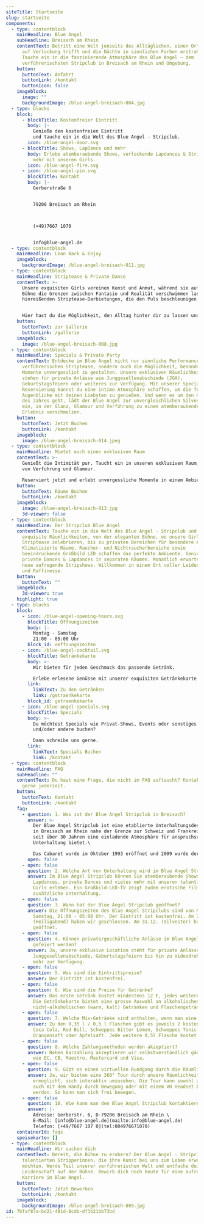 ```yaml
---
siteTitle: Startseite
slug: startseite
components:
  - type: contentblock
    mainHeadline: Blue Angel
    subHeadline: Breisach am Rhein
    contentText: Betritt eine Welt jenseits des Alltäglichen, einen Ort, wo Eleganz
      auf Verlockung trifft und die Nächte in sinnlichen Farben erstrahlen.
      Tauche ein in die faszinierende Atmosphäre des Blue Angel – dem
      verführerischsten Stripclub in Breisach am Rhein und Umgebung.
    button:
      buttonText: Anfahrt
      buttonLink: /kontakt
      buttonIcon: false
    imageblock:
      image: ""
      backgroundImage: /blue-angel-breisach-004.jpg
  - type: blocks
    block:
      - blockTitle: Kostenfreier Eintritt
        body: |-
          Genieße den kostenfreien Eintritt 
          und tauche ein in die Welt des Blue Angel - Stripclub.
        icon: /blue-angel-door.svg
      - blockTitle: Shows, LapDance und mehr
        body: Erlebe atemberaubende Shows, verlockende Lapdances & Striptease und vieles
          mehr mit unseren Girls.
        icon: /blue-angel-fire.svg
      - icon: /blue-angel-pin.svg
        blockTitle: Kontakt
        body: |-
          Gerberstraße 6


          79206 Breisach am Rhein



          (+49)7667 1070


          info@blue-angel.de
  - type: contentblock
    mainHeadline: Lean Back & Enjoy
    imageblock:
      backgroundImage: /blue-angel-breisach-011.jpg
  - type: contentblock
    mainHeadline: Striptease & Private Dance
    contentText: >-
      Unsere exquisiten Girls vereinen Kunst und Anmut, während sie auf der
      Bühne die Grenzen zwischen Fantasie und Realität verschwimmen lassen, mit
      hinreißenden Striptease-Darbietungen, die den Puls beschleunigen.


      Hier hast du die Möglichkeit, den Alltag hinter dir zu lassen und dich in ein berauschendes Erlebnis zu stürzen, das deine Sinne beflügelt und deine Neugier entfacht. Erlebe verlockende Lapdances und private Dances, die deine Fantasien Wirklichkeit werden lassen.
    button:
      buttonText: zur Gallerie
      buttonLink: /gallerie
    imageblock:
      image: /blue-angel-breisach-008.jpg
  - type: contentblock
    mainHeadline: Specials & Private Party
    contentText: Entdecke im Blue Angel nicht nur sinnliche Performances und
      verführerischen Striptease, sondern auch die Möglichkeit, besondere
      Momente unvergesslich zu gestalten. Unsere exklusiven Räumlichkeiten
      stehen für private Anlässe wie Junggesellenabschiede (JGA),
      Geburtstagsfeiern oder weiteres zur Verfügung. Mit unserer Special
      Reservierung kannst du eine intime Atmosphäre schaffen, um die festlichen
      Augenblicke mit deinen Liebsten zu genießen. Und wenn es um den Höhepunkt
      des Jahres geht, lädt der Blue Angel zur unvergleichlichen Silvesternacht
      ein, in der Glanz, Glamour und Verführung zu einem atemberaubenden
      Erlebnis verschmelzen.
    button:
      buttonText: Jetzt Buchen
      buttonLink: /kontakt
    imageblock:
      image: /blue-angel-breisach-014.jpeg
  - type: contentblock
    mainHeadline: Mietet euch einen exklusiven Raum
    contentText: >-
      Genießt die Intimität pur. Taucht ein in unseren exklusiven Raum, umgeben
      von Verführung und Glamour. 

      Reserviert jetzt und erlebt unvergessliche Momente in einem Ambiente, das eure Sinne betört. 
    button:
      buttonText: Räume Buchen
      buttonLink: /kontakt
    imageblock:
      image: /blue-angel-breisach-013.jpg
      3d-viewer: false
  - type: contentblock
    mainHeadline: Der Stripclub Blue Angel
    contentText: Tauche ein in die Welt des Blue Angel - Stripclub und erlebe
      exquisite Räumlichkeiten, von der eleganten Bühne, wo unsere Girls
      Striptease zelebrieren, bis zu privaten Bereichen für besondere Anlässe.
      Klimatisierte Räume, Raucher- und Nichtraucherbereiche sowie
      beeindruckende Großbild LED schaffen das perfekte Ambiente. Genieße
      private Dances & Lapdances in separaten Räumen. Monatlich erwarten dich
      neue aufregende Stripshows. Willkommen in einem Ort voller Leidenschaft
      und Raffinesse.
    button:
      buttonText: ""
    imageblock:
      3d-viewer: true
    highlight: true
  - type: blocks
    block:
      - icon: /blue-angel-opening-hours.svg
        blockTitle: Öffnungszeiten
        body: |-
          Montag - Samstag
          21:00 - 05:00 Uhr
        block_id: oeffnungszeiten
      - icon: /blue-angel-cocktail.svg
        blockTitle: Getränkekarte
        body: >-
          Wir bieten für jeden Geschmack das passende Getränk.

          Erlebe erlesene Genüsse mit unserer exquisiten Getränkekarte im Blue Angel.
        link:
          linkText: Zu den Getränken
          link: /getraenkekarte
        block_id: getraenkekarte
      - icon: /blue-angel-specials.svg
        blockTitle: Specials
        body: >-
          Du möchtest Specials wie Privat-Shows, Events oder sonstiges für dich
          und/oder andere buchen? 

          Dann schreibe uns gerne.
        link:
          linkText: Specials Buchen
          link: /kontakt
  - type: contentblock
    mainHeadline: FAQ
    subHeadline: ""
    contentText: Du hast eine Frage, die nicht im FAQ auftaucht? Kontaktiere uns
      gerne jederzeit.
    button:
      buttonText: Kontakt
      buttonLink: /kontakt
    faq:
      - question: 1. Was ist der Blue Angel Stripclub in Breisach?
        answer: >-
          Der Blue Angel Stripclub ist eine etablierte Unterhaltungsdestination
          in Breisach am Rhein nahe der Grenze zur Schweiz und Frankreich, die
          seit über 30 Jahren eine einladende Atmosphäre für anspruchsvolle
          Unterhaltung bietet.\

          Das Cabaret wurde im Oktober 1993 eröffnet und 2009 wurde der gesamte Nachtclub komplett neu gestaltet. 2021 wurde eine moderne Klimaanlage inklusive Luftreinigung integriert.
        open: false
      - open: false
        question: 2. Welche Art von Unterhaltung wird im Blue Angel Stripclub angeboten?
        answer: Im Blue Angel Stripclub können Sie atemberaubende Shows, verlockende
          Lapdances, private Dances und vieles mehr mit unseren talentierten
          Girls erleben. Ein Großbild-LED-TV zeigt zudem erotische Filme für
          zusätzliche Unterhaltung.
      - open: false
        question: 3. Wann hat der Blue Angel Stripclub geöffnet?
        answer: Die Öffnungszeiten des Blue Angel Stripclubs sind von Montag bis
          Samstag, 21:00 - 05:00 Uhr. Der Eintritt ist kostenfrei. Am 24.12.
          (Heiligabend) haben wir geschlossen. Am 31.12. (Silvester) haben wir
          geöffnet.
      - open: false
        question: 4. Können private/geschäftliche Anlässe im Blue Angel Stripclub
          gefeiert werden?
        answer: Ja, unsere exklusive Location steht für private Anlässe wie
          Junggesellenabschiede, Geburtstagsfeiern bis hin zu Videodrehs und
          mehr zur Verfügung.
      - open: false
        question: 5. Was sind die Eintrittspreise?
        answer: Der Eintritt ist kostenfrei.
      - open: false
        question: 6. Wie sind die Preise für Getränke?
        answer: Das erste Getränk kostet mindestens 12 €, jedes weitere Getränk ab 7 €.
          Die Getränkekarte bietet eine grosse Auswahl an alkoholischen,
          nicht-alkoholischen (warm, kalt) Getränken und Flaschengetränken.
      - open: false
        question: 7. Welche Mix-Getränke sind enthalten, wenn man eine Flasche bestellt?
        answer: Zu den 0,35 l / 0,5 l Flaschen gibt es jeweils 2 kostenlose Getränke wie
          Coca Cola, Red Bull, Schweppes Bitter Lemon, Schweppes Tonic Water,
          Orangensaft oder Apfelsaft. Jede weitere 0,5l Flasche kostet 15,00 €.
      - open: false
        question: 8. Welche Zahlungsmethoden werden akzeptiert?
        answer: Neben Barzahlung akzeptieren wir selbstverständlich gängige Kreditkarten
          wie EC, CB, Maestro, Mastercard und Visa.
      - open: false
        question: 9. Gibt es einen virtuellen Rundgang durch die Räumlichkeiten?
        answer: Ja, wir bieten eine 360° Tour durch unsere Räumlichkeiten, die es Ihnen
          ermöglicht, sich interaktiv umzusehen. Die Tour kann sowohl am PC als
          auch mit dem Handy durch Bewegung oder mit einem VR Headset betrachtet
          werden. So kann man sich frei bewegen.
      - open: false
        question: 10. Wie kann man den Blue Angel Stripclub kontaktieren?
        answer: |-
          Adresse: Gerberstr. 6, D-79206 Breisach am Rhein \
          E-Mail: [info@blue-angel.de](mailto:info@blue-angel.de)
          Telefon: [+49/7667 107 0](tel:004976671070)
    containerId: faqs
    speisekarte: []
  - type: contentblock
    mainHeadline: Wir suchen dich
    contentText: Bereit, die Bühne zu erobern? Der Blue Angel - Stripclub sucht nach
      talentierten Stripperinnen, die ihre Kunst bei uns zum Leben erwecken
      möchten. Werde Teil unserer verführerischen Welt und entfache deine
      Leidenschaft auf der Bühne. Bewirb dich noch heute für eine aufregende
      Karriere im Blue Angel.
    button:
      buttonText: Jetzt Bewerben
      buttonLink: /kontakt
    imageblock:
      backgroundImage: /blue-angel-breisach-009.jpg
id: 7bfaf87a-bd21-491d-8cdb-df3b21bb73bd
---
```

